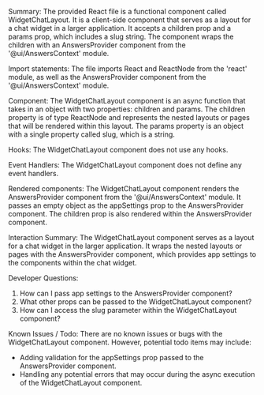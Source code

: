 Summary:
The provided React file is a functional component called WidgetChatLayout. It is a client-side component that serves as a layout for a chat widget in a larger application. It accepts a children prop and a params prop, which includes a slug string. The component wraps the children with an AnswersProvider component from the '@ui/AnswersContext' module.

Import statements:
The file imports React and ReactNode from the 'react' module, as well as the AnswersProvider component from the '@ui/AnswersContext' module.

Component:
The WidgetChatLayout component is an async function that takes in an object with two properties: children and params. The children property is of type ReactNode and represents the nested layouts or pages that will be rendered within this layout. The params property is an object with a single property called slug, which is a string.

Hooks:
The WidgetChatLayout component does not use any hooks.

Event Handlers:
The WidgetChatLayout component does not define any event handlers.

Rendered components:
The WidgetChatLayout component renders the AnswersProvider component from the '@ui/AnswersContext' module. It passes an empty object as the appSettings prop to the AnswersProvider component. The children prop is also rendered within the AnswersProvider component.

Interaction Summary:
The WidgetChatLayout component serves as a layout for a chat widget in the larger application. It wraps the nested layouts or pages with the AnswersProvider component, which provides app settings to the components within the chat widget.

Developer Questions:
1. How can I pass app settings to the AnswersProvider component?
2. What other props can be passed to the WidgetChatLayout component?
3. How can I access the slug parameter within the WidgetChatLayout component?

Known Issues / Todo:
There are no known issues or bugs with the WidgetChatLayout component. However, potential todo items may include:
- Adding validation for the appSettings prop passed to the AnswersProvider component.
- Handling any potential errors that may occur during the async execution of the WidgetChatLayout component.